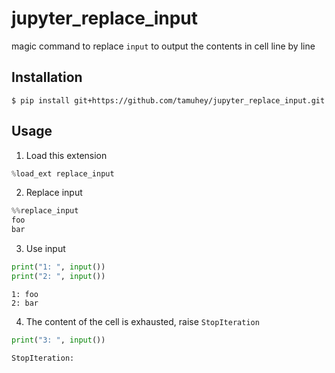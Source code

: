 # jupyter_replace_input

magic command to replace `input` to output the contents in cell line by line

## Installation

```
$ pip install git+https://github.com/tamuhey/jupyter_replace_input.git
```

## Usage

1. Load this extension

```python
%load_ext replace_input
```

2. Replace input

```python
%%replace_input
foo
bar
```

3. Use input

```python
print("1: ", input())
print("2: ", input())
```

```
1: foo
2: bar
```

4. The content of the cell is exhausted, raise `StopIteration`

```python
print("3: ", input())
```

```
StopIteration:
```
